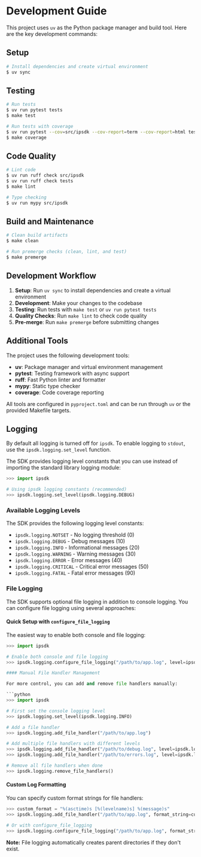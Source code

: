 # Development Guide

This project uses `uv` as the Python package manager and build tool. Here are the key development commands:

## Setup

```bash
# Install dependencies and create virtual environment
$ uv sync
```

## Testing

```bash
# Run tests
$ uv run pytest tests
$ make test

# Run tests with coverage
$ uv run pytest --cov=src/ipsdk --cov-report=term --cov-report=html tests/
$ make coverage
```

## Code Quality

```bash
# Lint code
$ uv run ruff check src/ipsdk
$ uv run ruff check tests
$ make lint

# Type checking
$ uv run mypy src/ipsdk
```

## Build and Maintenance

```bash
# Clean build artifacts
$ make clean

# Run premerge checks (clean, lint, and test)
$ make premerge
```

## Development Workflow

1. **Setup**: Run `uv sync` to install dependencies and create a virtual environment
2. **Development**: Make your changes to the codebase
3. **Testing**: Run tests with `make test` or `uv run pytest tests`
4. **Quality Checks**: Run `make lint` to check code quality
5. **Pre-merge**: Run `make premerge` before submitting changes

## Additional Tools

The project uses the following development tools:

- **uv**: Package manager and virtual environment management
- **pytest**: Testing framework with async support
- **ruff**: Fast Python linter and formatter
- **mypy**: Static type checker
- **coverage**: Code coverage reporting

All tools are configured in `pyproject.toml` and can be run through `uv` or the provided Makefile targets.

## Logging

By default all logging is turned off for `ipsdk`. To enable logging to
`stdout`, use the `ipsdk.logging.set_level` function.

The SDK provides logging level constants that you can use instead of importing the standard library logging module:

```python
>>> import ipsdk

# Using ipsdk logging constants (recommended)
>>> ipsdk.logging.set_level(ipsdk.logging.DEBUG)
```

### Available Logging Levels

The SDK provides the following logging level constants:

- `ipsdk.logging.NOTSET` - No logging threshold (0)
- `ipsdk.logging.DEBUG` - Debug messages (10)
- `ipsdk.logging.INFO` - Informational messages (20)
- `ipsdk.logging.WARNING` - Warning messages (30)
- `ipsdk.logging.ERROR` - Error messages (40)
- `ipsdk.logging.CRITICAL` - Critical error messages (50)
- `ipsdk.logging.FATAL` - Fatal error messages (90)

### File Logging

The SDK supports optional file logging in addition to console logging. You can configure file logging using several approaches:

#### Quick Setup with `configure_file_logging`

The easiest way to enable both console and file logging:

```python
>>> import ipsdk

# Enable both console and file logging
>>> ipsdk.logging.configure_file_logging("/path/to/app.log", level=ipsdk.logging.DEBUG)

#### Manual File Handler Management

For more control, you can add and remove file handlers manually:

```python
>>> import ipsdk

# First set the console logging level
>>> ipsdk.logging.set_level(ipsdk.logging.INFO)

# Add a file handler
>>> ipsdk.logging.add_file_handler("/path/to/app.log")

# Add multiple file handlers with different levels
>>> ipsdk.logging.add_file_handler("/path/to/debug.log", level=ipsdk.logging.DEBUG)
>>> ipsdk.logging.add_file_handler("/path/to/errors.log", level=ipsdk.logging.ERROR)

# Remove all file handlers when done
>>> ipsdk.logging.remove_file_handlers()
```

#### Custom Log Formatting

You can specify custom format strings for file handlers:

```python
>>> custom_format = "%(asctime)s [%(levelname)s] %(message)s"
>>> ipsdk.logging.add_file_handler("/path/to/app.log", format_string=custom_format)

# Or with configure_file_logging
>>> ipsdk.logging.configure_file_logging("/path/to/app.log", format_string=custom_format)
```

**Note:** File logging automatically creates parent directories if they don't exist.
